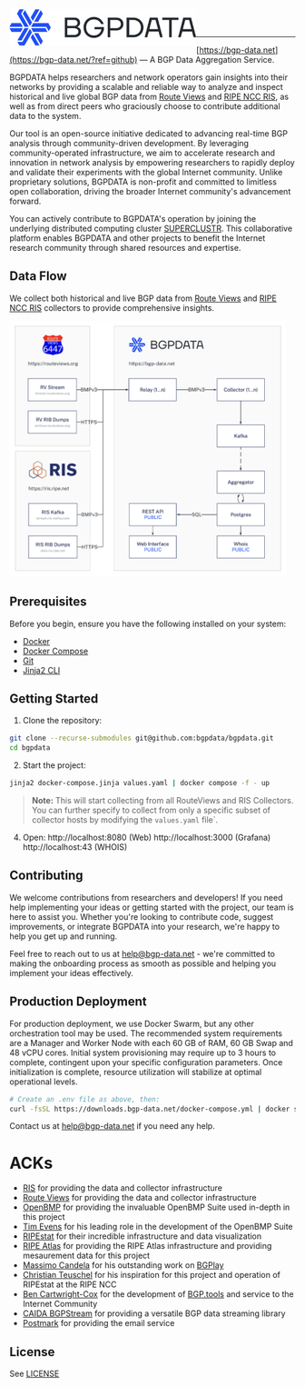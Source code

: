 <img title="BGPDATA" src="logo.svg" height="64" align="left" />

<br />
<br />

---

[https://bgp-data.net](https://bgp-data.net/?ref=github) — A BGP Data Aggregation Service.

BGPDATA helps researchers and network operators gain insights into their networks by providing a scalable and reliable way to analyze and inspect historical and live global BGP data from [Route Views](https://www.routeviews.org/) and [RIPE NCC RIS](https://ris.ripe.net/), as well as from direct peers who graciously choose to contribute additional data to the system.

Our tool is an open-source initiative dedicated to advancing real-time BGP analysis through community-driven development. By leveraging community-operated infrastructure, we aim to accelerate research and innovation in network analysis by empowering researchers to rapidly deploy and validate their experiments with the global Internet community. Unlike proprietary solutions, BGPDATA is non-profit and committed to limitless open collaboration, driving the broader Internet community's advancement forward.

You can actively contribute to BGPDATA's operation by joining the underlying distributed computing cluster [SUPERCLUSTR](https://superclustr.net). This collaborative platform enables BGPDATA and other projects to benefit the Internet research community through shared resources and expertise.

## Data Flow
We collect both historical and live BGP data from [Route Views](https://www.routeviews.org/) and [RIPE NCC RIS](https://ris.ripe.net/) collectors to provide comprehensive insights. 

<img src="dataflow.png" height="450" />

## Prerequisites

Before you begin, ensure you have the following installed on your system:

-   [Docker](https://docs.docker.com/get-docker/)
-   [Docker Compose](https://docs.docker.com/compose/install/)
-   [Git](https://git-scm.com/book/en/v2/Getting-Started-Installing-Git)
-   [Jinja2 CLI](https://github.com/mattrobenolt/jinja2-cli)

## Getting Started

1. Clone the repository:
```bash
git clone --recurse-submodules git@github.com:bgpdata/bgpdata.git
cd bgpdata
```

2. Start the project:
```sh
jinja2 docker-compose.jinja values.yaml | docker compose -f - up
```

> **Note:** This will start collecting from all RouteViews and RIS Collectors. You can further specify to collect from only a specific subset of collector hosts by modifying the `values.yaml` file`.

4. Open:
http://localhost:8080 (Web)
http://localhost:3000 (Grafana)
http://localhost:43   (WHOIS)

## Contributing

We welcome contributions from researchers and developers! If you need help implementing your ideas or getting started with the project, our team is here to assist you. Whether you're looking to contribute code, suggest improvements, or integrate BGPDATA into your research, we're happy to help you get up and running.

Feel free to reach out to us at [help@bgp-data.net](mailto:help@bgp-data.net) - we're committed to making the onboarding process as smooth as possible and helping you implement your ideas effectively.

## Production Deployment

For production deployment, we use Docker Swarm, but any other orchestration tool may be used.
The recommended system requirements are a Manager and Worker Node with each 60 GB of RAM, 60 GB Swap and 48 vCPU cores.
Initial system provisioning may require up to 3 hours to complete, contingent upon your specific configuration parameters.
Once initialization is complete, resource utilization will stabilize at optimal operational levels.


```sh
# Create an .env file as above, then:
curl -fsSL https://downloads.bgp-data.net/docker-compose.yml | docker stack deploy -c - bgpdata
```

Contact us at [help@bgp-data.net](mailto:help@bgp-data.net) if you need any help.

# ACKs

-   [RIS](https://ris.ripe.net/) for providing the data and collector infrastructure
-   [Route Views](https://www.routeviews.org/) for providing the data and collector infrastructure
-   [OpenBMP](https://www.openbmp.org/) for providing the invaluable OpenBMP Suite used in-depth in this project
-   [Tim Evens](https://github.com/TimEvens) for his leading role in the development of the OpenBMP Suite
-   [RIPEstat](https://stat.ripe.net/) for their incredible infrastructure and data visualization
-   [RIPE Atlas](https://atlas.ripe.net/) for providing the RIPE Atlas infrastructure and providing mesaurement data for this project
-   [Massimo Candela](https://www.linkedin.com/in/massimocandela) for his outstanding work on [BGPlay](https://bgplayjs.com/)
-   [Christian Teuschel](https://www.linkedin.com/in/cteuschel/) for his inspiration for this project and operation of RIPEstat at the RIPE NCC
-   [Ben Cartwright-Cox](https://benjojo.co.uk/) for the development of [BGP.tools](https://bgp.tools/) and service to the Internet Community
-   [CAIDA BGPStream](https://bgpstream.caida.org/) for providing a versatile BGP data streaming library
-   [Postmark](https://postmarkapp.com/) for providing the email service

## License

See [LICENSE](LICENSE)
